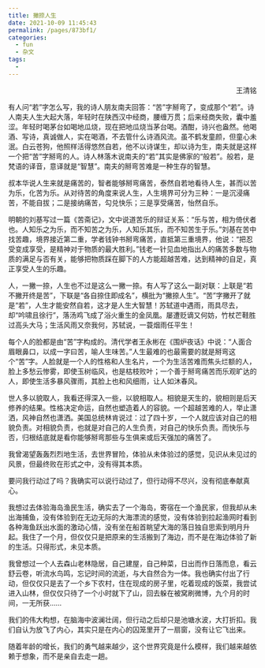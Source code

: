 ```yaml
---
title: 撇捺人生
date: 2021-10-09 11:45:43
permalink: /pages/873bf1/
categories:
  - fun
  - 杂文
tags:
  - 
---
```

  



<p align=right>王清铭</p>

有人问“若”字怎么写，我的诗人朋友南夫回答：“苦”字掰弯了，变成那个“若”。诗人南夫人生大起大落，年轻时在陕西汉中经商，腰缠万贯；后来经商失败，囊中羞涩。年轻时喝茅台如喝地瓜烧，现在把地瓜烧当茅台喝。酒酣，诗兴也盎然。他喝酒、写诗，真诚做人，实在喝酒，不去管什么诗酒风流。虽不鹤发童颜，但童心未泯。白云苍狗，他照样活得悠然自若，他不以诗谋生，却以诗为生，南夫就是这样一个把“苦”字掰弯的人。诗人林落木说南夫的“若”其实是佛家的“般若”。般若，是梵语的译音，意译就是“智慧”。南夫的掰弯苦难是一种生存的智慧。

 

叔本华说人生来就是痛苦的，智者能够掰弯痛苦，泰然自若地看待人生，甚而以苦为乐，化苦为乐。从对待苦的角度来说人生，人生境界可分为三种：一是沉浸痛苦，不能自拔；二是接纳痛苦，勾兑快乐；三是享受痛苦，怡然自乐。

 

明朝的刘基写过一篇《苦斋记》，文中说道苦乐的辩证关系：“乐与苦，相为倚伏者也。人知乐之为乐，而不知苦之为乐，人知乐其乐，而不知苦生于乐。”刘基在苦中找苦趣，境界接近第二重，学者钱钟书掰弯痛苦，直抵第三重境界，他说：“把忍受变成享受，是精神对于物质的最大胜利。”钱老一针见血地指出人的痛苦多数与物质的满足与否有关，能够把物质踩在脚下的人方能超越苦难，达到精神的自足，真正享受人生的乐趣。

 

人，一撇一捺，人生也不过是这么一撇一捺。有人写了这么一副对联：上联是“若不撇开终是苦”，下联是“各自捺住即成名”，横批为“撇捺人生”。“苦”字撇开了就是“若”，人生才能安然自若，这才是人生大智慧！苏轼道中遇雨，雨具尽去，却“吟啸且徐行”，落汤鸡飞成了浴火重生的金凤凰。屡遭贬谪又何妨，竹杖芒鞋胜过高头大马；生活风雨又奈我何，苏轼说，一蓑烟雨任平生！

 

每个人的脸都是由“苦”字构成的。清代学者王永彬在《围炉夜话》中说：“人面合眉眼鼻口，以成一字曰苦，喻人生味苦。”人生最难的也最需要的就是掰弯这个“苦”字。人脸就是一个人的性格和人生名片，一个为生活苦难而焦头烂额的人，脸上多愁云惨雾，即使玉树临风，也是枯枝败叶；一个善于掰弯痛苦而乐观旷达的人，即使生活多暴风骤雨，其脸上也和风细雨，让人如沐春风。

 

世人多以貌取人，我看还得深入一些，以貌相取人。相貌是天生的，貌相则是后天修养的结果。性格决定命运，自然也塑造着人的容貌。一个超越苦难的人，举止潇洒，风神自然也潇洒。美国总统林肯说过：过了四十岁，一个人就应该对自己的相貌负责。对相貌负责，也就是对自己的人生负责，对自己的快乐负责。而快乐与否，归根结底就是看你能够掰弯那些与生俱来或后天强加的痛苦了。

 

我曾渴望轰轰烈烈地生活，去世界冒险，体验从未体验过的感觉，见识从未见过的风景，但最终败在形式之中，没有得其本质。

要问我行动过了吗？我确实可以说行动过了，但行动得不尽兴，没有彻底奉献真心。

 

我想过去体验海岛渔民生活，确实去了一个海岛，寄宿在一个渔民家，但我却从未出海捕鱼，没有体验到在无边无际的大海漂流的感觉，没有体验到拉起渔网时看到各种海鱼跃出水面的激动心情，没有坐在船首眺望大海的落日独自思索到明月升起。我住了一个月，但仅仅只是把原来的生活搬到了海边，而不是在海边体验了新的生活。只得形式，未见本质。

 

我曾想过一个人去森山老林隐居，自己建屋，自己种菜，日出而作日落而息，看云舒云卷，听流水鸟鸣，忘记时间的流逝，与大自然合为一体。我也确实付出了行动，但仅仅只是去了一个乡下农村，住在现成的房子里，吃着现成的饭菜，我尝试进入山林，但仅仅只待了一个小时就下了山，回去躲在被窝刷微博，九个月的时间，一无所获……

 

我们的伟大构想，在脑海中波澜壮阔，但行动之后却只是池塘水波，大打折扣。我们自认为放飞了内心，其实只是在内心的囚笼里开了一扇窗，没有让它飞出来。

 

随着年龄的增长，我们的勇气越来越少，这个世界究竟是什么模样，我们越来越依赖于想象，而不是亲自去走一趟。

 